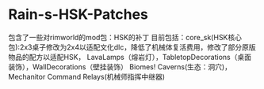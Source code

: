 # Rain-s-HSK-Patches
包含了一些对rimworld的mod包：HSK的补丁
目前包括：core_sk(HSK核心包):2x3桌子修改为2x4以适配文化dlc，降低了机械体复活费用，修改了部分原版物品的配方以适配HSK，
LavaLamps（熔岩灯），TabletopDecorations（桌面装饰），WallDecorations（壁挂装饰）
Biomes! Caverns(生态：洞穴)，Mechanitor Command Relays(机械师指挥中继器)
